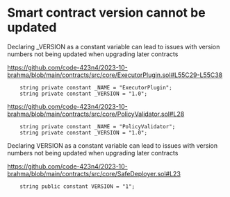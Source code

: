 # Smart contract version cannot be updated
Declaring _VERSION as a constant variable can lead to issues with version numbers not being updated when upgrading later contracts

https://github.com/code-423n4/2023-10-brahma/blob/main/contracts/src/core/ExecutorPlugin.sol#L55C29-L55C38

```solidity
    string private constant _NAME = "ExecutorPlugin";
    string private constant _VERSION = "1.0";
```
https://github.com/code-423n4/2023-10-brahma/blob/main/contracts/src/core/PolicyValidator.sol#L28
```solidity
    string private constant _NAME = "PolicyValidator";
    string private constant _VERSION = "1.0";
```
Declaring VERSION as a constant variable can lead to issues with version numbers not being updated when upgrading later contracts

https://github.com/code-423n4/2023-10-brahma/blob/main/contracts/src/core/SafeDeployer.sol#L23

```solidity
    string public constant VERSION = "1";
```

